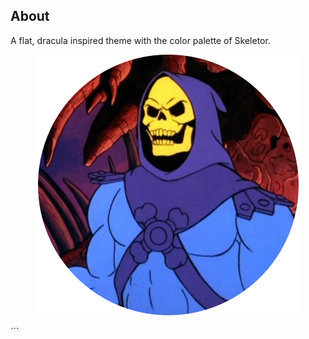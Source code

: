 ## About

A flat, dracula inspired theme with the color palette of Skeletor.

<p align="center">
  <img src="./icon.png" alt="Skeletor">
</p>
```


